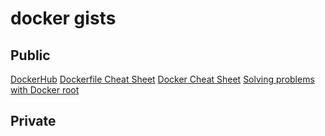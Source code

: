 # docker gists

## Public

[DockerHub](https://gist.github.com/808d1bc31bc8e6b6f71be885ffa997c0)
[Dockerfile Cheat Sheet](https://gist.github.com/9099bc2a9a1c373c51c7a19fd34edd21)
[Docker Cheat Sheet](https://gist.github.com/48252d7b9b4830e7500b3033d0305e06)
[Solving problems with Docker root](https://gist.github.com/dddffb4eb13ae7a500246d6f482d615f)

## Private
